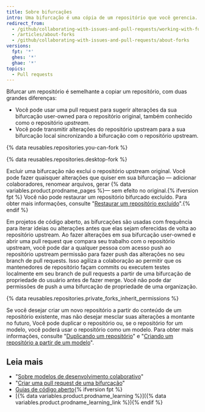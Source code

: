 ```yaml
---
title: Sobre bifurcações
intro: Uma bifurcação é uma cópia de um repositório que você gerencia. As bifurcações permitem fazer alterações em um projeto sem afetar o repositório original. Você pode fazer fetch de atualizações no repositório ou enviar alterações ao repositório original com pull requests.
redirect_from:
  - /github/collaborating-with-issues-and-pull-requests/working-with-forks/about-forks
  - /articles/about-forks
  - /github/collaborating-with-issues-and-pull-requests/about-forks
versions:
  fpt: '*'
  ghes: '*'
  ghae: '*'
topics:
  - Pull requests
---
```


Bifurcar um repositório é semelhante a copiar um repositório, com duas grandes diferenças:

* Você pode usar uma pull request para sugerir alterações da sua bifurcação user-owned para o repositório original, também conhecido como o repositório *upstream*.
* Você pode transmitir alterações do repositório upstream para a sua bifurcação local sincronizando a bifurcação com o repositório upstream.

{% data reusables.repositories.you-can-fork %}

{% data reusables.repositories.desktop-fork %}

Excluir uma bifurcação não exclui o repositório upstream original. Você pode fazer quaisquer alterações que quiser em sua bifurcação — adicionar colaboradores, renomear arquivos, gerar {% data variables.product.prodname_pages %}— sem efeito no original.{% ifversion fpt %} Você não pode restaurar um repositório bifurcado excluído. Para obter mais informações, consulte "[Restaurar um repositório excluído](/articles/restoring-a-deleted-repository)".{% endif %}

Em projetos de código aberto, as bifurcações são usadas com frequência para iterar ideias ou alterações antes que elas sejam oferecidas de volta ao repositório upstream. Ao fazer alterações em sua bifurcação user-owned e abrir uma pull request que compara seu trabalho com o repositório upstream, você pode dar a qualquer pessoa com acesso push ao repositório upstream permissão para fazer push das alterações no seu branch de pull requests. Isso agiliza a colaboração ao permitir que os mantenedores de repositório façam commits ou executem testes localmente em seu branch de pull requests a partir de uma bifurcação de propriedade do usuário antes de fazer merge. Você não pode dar permissões de push a uma bifurcação de propriedade de uma organização.

{% data reusables.repositories.private_forks_inherit_permissions %}

Se você desejar criar um novo repositório a partir do conteúdo de um repositório existente, mas não desejar mesclar suas alterações a montante no futuro, Você pode duplicar o repositório ou, se o repositório for um modelo, você poderá usar o repositório como um modelo. Para obter mais informações, consulte "[Duplicando um repositório](/articles/duplicating-a-repository)" e "[Criando um repositório a partir de um modelo](/articles/creating-a-repository-from-a-template)".

## Leia mais

- "[Sobre modelos de desenvolvimento colaborativo](/articles/about-collaborative-development-models)"
- "[Criar uma pull request de uma bifurcação](/articles/creating-a-pull-request-from-a-fork)"
- [Guias de código aberto](https://opensource.guide/){% ifversion fpt %}
- [{% data variables.product.prodname_learning %}]({% data variables.product.prodname_learning_link %}){% endif %}
